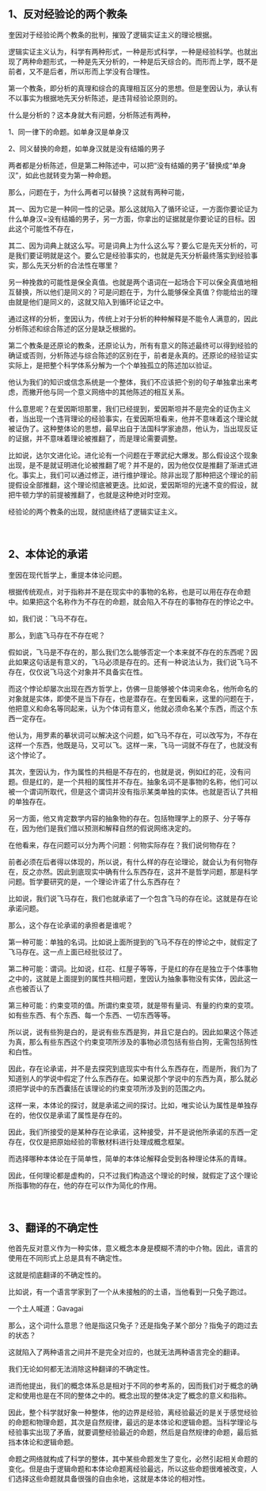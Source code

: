 <h2>1、反对经验论的两个教条</h2><p data-pid="7QjKjU4Q">奎因对于经验论两个教条的批判，摧毁了逻辑实证主义的理论根据。</p><p data-pid="-QvB1Ih9">逻辑实证主义认为，科学有两种形式，一种是形式科学，一种是经验科学。也就出现了两种命题形式，一种是先天分析的，一种是后天综合的。而形而上学，既不是前者，又不是后者，所以形而上学没有合理性。</p><p data-pid="I3Yk-T0V">第一个教条，即分析的真理和综合的真理相互区分的思想。但是奎因认为，承认有不以事实为根据地先天分析陈述，是违背经验论原则的。</p><p data-pid="EItkjCWz">什么是分析的？这本身就大有问题，分析陈述有两种，</p><p data-pid="kgCOFImV">1、同一律下的命题。如单身汉是单身汉</p><p data-pid="i-WixOQ6">2、同义替换的命题，如单身汉就是没有结婚的男子</p><p data-pid="_Wb_8fIb">两者都是分析陈述，但是第二种陈述中，可以把“没有结婚的男子”替换成“单身汉”，如此也就转变为第一种命题。</p><p data-pid="fkPP541D">那么，问题在于，为什么两者可以替换？这就有两种可能，</p><p data-pid="STOr277i">其一、因为它是一种同一性的记录。那么这就陷入了循环论证，一方面你要论证为什么单身汉=没有结婚的男子，另一方面，你拿出的证据就是你要论证的目标。因此这个可能性不存在，</p><p data-pid="yDIdRrtC">其二、因为词典上就这么写。可是词典上为什么这么写？要么它是先天分析的，可是我们要证明就是这个。要么它是经验事实的，也就是先天分析最终落实到经验事实，那么先天分析的合法性在哪里？</p><p data-pid="sy__Z45F">另一种挽救的可能性是保全真值。也就是两个语词在一起场合下可以保全真值地相互替换，所以他们是同义的？可是问题在于，为什么能够保全真值？你能给出的理由就是他们是同义的，这就又陷入到循环论证之中。</p><p data-pid="542G0eDZ">通过这样的分析，奎因认为，传统上对于分析的种种解释是不能令人满意的，因此分析陈述和综合陈述的区分是缺乏根据的。</p><p data-pid="aVCQQ9JQ">第二个教条是还原论的教条，还原论认为，所有有意义的陈述最终可以得到经验的确证或否则，分析陈述与综合陈述的区别在于，前者是永真的。还原论的经验证实实际上，是把整个科学体系分解为一个个单独孤立的陈述加以验证。</p><p data-pid="MoYTgsLE">他认为我们的知识或信念系统是一个整体，我们不应该把个别的句子单独拿出来考虑，而撇开他与同一个意义网络中的其他陈述的相互关系。</p><p data-pid="Xr1hUjjm">什么意思呢？在爱因斯坦那里，我们已经提到，爱因斯坦并不是完全的证伪主义者，当出现一个违背理论的经验事实，在爱因斯坦看来，他并不意味着这个理论就被证伪了。这种整体论的思想，最早出自于法国科学家迪昂，他认为，当出现反证的证据，并不意味着理论被推翻了，而是理论需要调整。</p><p data-pid="1TgF8gIC">比如说，达尔文进化论。进化论有一个问题在于寒武纪大爆发。那么假设这个现象出现，是不是就证明进化论被推翻了呢？并不是的，因为他仅仅是推翻了渐进式进化。事实上，我们可以通过修正，进行维护理论。除非出现了那种把这个理论的前提假设全部推翻，这个理论彻底被更迭。比如说，爱因斯坦的光速不变的假设，就把牛顿力学的前提被推翻了，也就是这种绝对时空观。</p><p data-pid="IN00JvEI">经验论的两个教条的出现，就彻底终结了逻辑实证主义。</p><p><br></p><h2>2、本体论的承诺</h2><p data-pid="aMVrc2Mg">奎因在现代哲学上，重提本体论问题。</p><p data-pid="TeQSXfvV">根据传统观点，对于指称并不是在现实中的事物的名称，也是可以用在存在命题中。如果把这个名称作为不存在的命题，就会陷入不存在的事物存在的悖论之中。</p><p data-pid="Q5xpQIcJ">如，我们说：飞马不存在。</p><p data-pid="oGzsv0y9">那么，到底飞马存在不存在呢？</p><p data-pid="VLMVdqNy">假如说，飞马是不存在的，那么我们怎么能够否定一个本来就不存在的东西呢？因此如果这句话是有意义的，飞马必须是存在的。还有一种说法认为，我们说飞马不存在，仅仅说飞马这个对象并不具备实在性。</p><p data-pid="yIouFYF7">而这个悖论却屡次出现在西方哲学上，仿佛一旦能够被个体词来命名，他所命名的对象就是实体，即使不是当下存在，也是潜存在。在奎因看来，这里的问题在于，他把意义和命名等同起来，认为个体词有意义，他就必须命名某个东西，而这个东西一定存在。</p><p data-pid="ImRZVIfU">他认为，用罗素的摹状词可以解决这个问题，如飞马不存在，可以改写为，不存在这样一个东西，他既是马，又可以飞。这样一来，飞马一词就不存在了，也就没有这个悖论了。</p><p data-pid="kZ9iAyr-">其次，奎因认为，作为属性的共相是不存在的，也就是说，例如红的花，没有问题。但是红的，是一个共相的属性并不存在。抽象名词不是事物的名称，他们可以被一个谓词所取代，但是这个谓词并没有指示某类单独的实体。也就是否认了共相的单独存在。</p><p data-pid="nBZqUL_F">另一方面，他又肯定数学内容的抽象物的存在。包括物理学上的原子、分子等存在，因为他们是我们借以预测和解释自然的假说网络决定的。</p><p data-pid="MKM46iHg">在他看来，存在问题可以分为两个问题：何物实际存在？我们说何物存在？</p><p data-pid="4iqdR516">前者必须在后者得以体现的，所以说，有什么样的存在论理论，就会认为有何物存在，反之亦然。因此到底现实中确有什么东西存在，这并不是哲学问题，那是科学问题。哲学要研究的是，一个理论许诺了什么东西存在？</p><p data-pid="e5tJbHdG">比如说，我们说飞马存在，我们也就承诺了一个包含飞马的存在论。这就是存在论承诺问题。</p><p data-pid="aHyjfano">那么，这个存在论承诺的承担者是谁呢？</p><p data-pid="fYykog0m">第一种可能：单独的名词。比如说上面所提到的飞马不存在的悖论之中，就假定了飞马存在。这一点上面已经批驳过了。</p><p data-pid="HcroVaFO">第二种可能：谓词。比如说，红花、红屋子等等，于是红的存在是独立于个体事物之中的，这就是上面提到的属性共相问题，奎因认为抽象事物没有实体，因此这一点也被否认了</p><p data-pid="OWNjuyof">第三种可能：约束变项的值。所谓约束变项，就是带有量词、有量的约束的变项。如有些东西、有个东西、每一个东西、一切东西等等。</p><p data-pid="KktmRDcF">所以说，说有些狗是白的，是说有些东西是狗，并且它是白的。因此如果这个陈述为真，那么有些东西这个约束变项所涉及的事物必须包括有些白狗，无需包括狗性和白性。</p><p data-pid="ZniJIXeY">因此，存在论承诺，并不是去探究到底现实中有什么东西存在，而是所，我们为了知道别人的学说中假定了什么东西存在。如果说那个学说中的东西为真，那么就必须把学说中的东西囊括在该理论的约束变项所涉及到的范围之内。</p><p data-pid="yOWv_3m9">这样一来，本体论的探讨，就是承诺之间的探讨。比如，唯实论认为属性是单独存在的，他仅仅是承诺了属性是存在的。</p><p data-pid="Ea9hxyt-">因此，我们所接受的是某种存在论承诺，这种接受，并不是说他所承诺的东西一定存在，仅仅是把原始经验的零散材料进行处理成概念框架。</p><p data-pid="EPvVpDsO">而选择哪种本体论在于简单性，简单的本体论解释会受到各种理论体系的青睐。</p><p data-pid="SxXfEiMH">因此，任何理论都是虚构的，只不过我们构造这个理论的时候，就假定了这个理论所指事物的存在，他的存在可以作为简化的作用。</p><p><br></p><h2>3、翻译的不确定性</h2><p data-pid="BS44cVFx">他首先反对意义作为一种实体，意义概念本身是模糊不清的中介物。因此，语言的使用在不同形式上总是具有不确定性。</p><p data-pid="rQErf8pA">这就是彻底翻译的不确定性的。</p><p data-pid="nkaEamms">比如说，有一个语言学家到了一个从未接触的的土语，当他看到一只兔子跑过。</p><p data-pid="oQx-4siy">一个土人喊道：Gavagai</p><p data-pid="YTjzfqgR">那么，这个词什么意思？他是指这只兔子？还是指兔子某个部分？指兔子的跑过去的状态？</p><p data-pid="xzgQVetF">这就陷入了两种语言之间并不是完全对应的，也就无法两种语言完全的翻译。</p><p data-pid="FV3cS7Zh">我们无论如何都无法消除这种翻译的不确定性。</p><p data-pid="6hhbpTno">进而他提出，我们的概念体系总是相对于不同的参考系的，因而我们对于概念的确定和使用也是在不同的整体之中的。概念出现的整体决定了概念的意义和指称。</p><p data-pid="mgVzEHkp">因此，整个科学就好象一种整体，他的边界是经验，离经验最近的是关于感觉经验的命题和物理命题，其次是自然规律，最远的是本体论和逻辑命题。当科学理论与经验事实出现了矛盾，就要调整经验最近的命题，然后是自然规律的命题，最后抵挡本体论和逻辑命题。</p><p data-pid="i3EvJYdb">命题之网络就构成了科学的整体，其中某些命题发生了变化，必然引起相关命题的变化。但是由于逻辑命题和本体论命题离经验最远，所以这些命题很难被改变，人们选择这些命题就具备很强的自由余地，这就是本体论的相对性。</p><p></p><p></p><p></p><p></p>